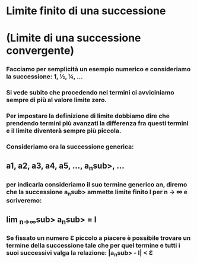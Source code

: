 # Limite finito di una successione
# (Limite di una successione convergente)

### Facciamo per semplicità un esempio numerico e consideriamo la successione: 1, ½, ¼, ...
### Si vede subito che procedendo nei termini ci avviciniamo sempre di più al valore limite zero.
### Per impostare la definizione di limite dobbiamo dire che prendendo termini più avanzati la differenza fra questi termini e il limite diventerà sempre più piccola.

### Consideriamo ora la successione generica:
## a1, a2, a3, a4, a5, ..., a<sub>n</sub>sub>, ...
### per indicarla consideriamo il suo termine generico an, diremo che la successione a<sub>n</sub>sub> ammette limite finito l per n → ∞ e scriveremo:
## lim <sub>n→∞</sub>sub> a<sub>n</sub>sub> = l
### Se fissato un numero Ɛ piccolo a piacere è possibile trovare un termine della successione tale che per quel termine e tutti i suoi successivi valga la relazione: |a<sub>n</sub>sub> - l| < Ɛ
